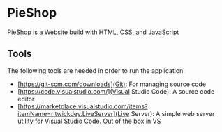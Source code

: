 # PieShop

PieShop is a Website build with HTML, CSS, and JavaScript

## Tools
The following tools are needed in order to run the application:
- [https://git-scm.com/downloads](Git): For managing source code
- [https://code.visualstudio.com/](Visual Studio Code): A source code editor
- [https://marketplace.visualstudio.com/items?itemName=ritwickdey.LiveServer](Live Server): A simple web server utility for Visual Studio Code. Out of the box in VS
